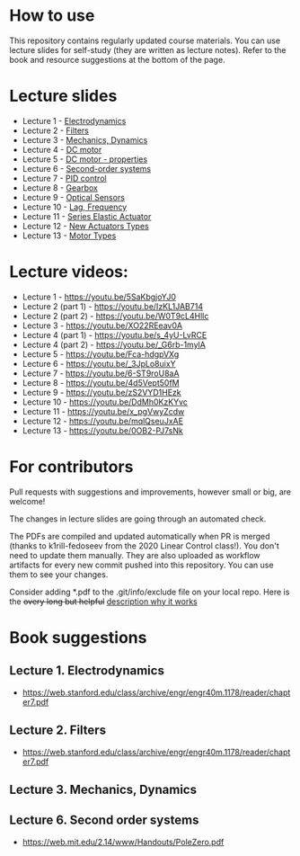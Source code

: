 # How to use

This repository contains regularly updated course materials. You can use lecture slides for self-study (they are written as lecture notes). Refer to the book and resource suggestions at the bottom of the page.

# Lecture slides

* Lecture 1 - [Electrodynamics](https://github.com/SergeiSa/Mechatronics-2023/tree/main/Slides/Electrodynamics)
* Lecture 2 - [Filters](https://github.com/SergeiSa/Mechatronics-2023/tree/main/Slides/Filters)
* Lecture 3 - [Mechanics, Dynamics](https://github.com/SergeiSa/Mechatronics-2023/tree/main/Slides/NewtonEuler)
* Lecture 4 - [DC motor](https://github.com/SergeiSa/Mechatronics-2023/tree/main/Slides/DC_motor)
* Lecture 5 - [DC motor - properties](https://github.com/SergeiSa/Mechatronics-2023/tree/main/Slides/DC_motor_properties)
* Lecture 6 - [Second-order systems](https://github.com/SergeiSa/Mechatronics-2023/tree/main/Slides/Second_order_systems)
* Lecture 7 - [PID control](https://github.com/SergeiSa/Mechatronics-2023/tree/main/Slides/PID_control)
* Lecture 8 - [Gearbox](https://github.com/SergeiSa/Mechatronics-2023/tree/main/Slides/Gearbox)
* Lecture 9 - [Optical Sensors](https://github.com/SergeiSa/Mechatronics-2023/tree/main/Slides/Sensors)
* Lecture 10 - [Lag, Frequency](https://github.com/SergeiSa/Mechatronics-2023/tree/main/Slides/LagFrequency)
* Lecture 11 - [Series Elastic Actuator](https://github.com/SergeiSa/Mechatronics-2023/tree/main/Slides/Series_Elastic_Actuator)
* Lecture 12 - [New Actuators Types](https://github.com/SergeiSa/Mechatronics-2023/tree/main/Slides/New_Actuators_Types)
* Lecture 13 - [Motor Types](https://github.com/SergeiSa/Mechatronics-2023/tree/main/Slides/Motor_Types)


# Lecture videos:
* Lecture 1 - https://youtu.be/5SaKbgjoYJ0
* Lecture 2 (part 1) - https://youtu.be/IzKL1JAB714
* Lecture 2 (part 2) - https://youtu.be/W0T9cL4Hllc
* Lecture 3 - https://youtu.be/XO22REeav0A
* Lecture 4 (part 1) - https://youtu.be/s_4yU-LvRCE
* Lecture 4 (part 2) - https://youtu.be/_G6rb-1mylA
* Lecture 5 - https://youtu.be/Fca-hdgpVXg
* Lecture 6 - https://youtu.be/_3JpLo8uixY
* Lecture 7 - https://youtu.be/6-ST9roU8aA
* Lecture 8 - https://youtu.be/4d5Vept50fM
* Lecture 9 - https://youtu.be/zS2VYD1HEzk
* Lecture 10 - https://youtu.be/DdMh0KzKYvc
* Lecture 11 - https://youtu.be/x_pgVwyZcdw
* Lecture 12 - https://youtu.be/mqlQseuJxAE
* Lecture 13 - https://youtu.be/0OB2-PJ7sNk


# For contributors

Pull requests with suggestions and improvements, however small or big, are welcome!

The changes in lecture slides are going through an automated check.

The PDFs are compiled and updated automatically when PR is merged (thanks to k1rill-fedoseev from the 2020 Linear Control class!). You don't need to update them manually. They are also uploaded as workflow artifacts for every new commit pushed into this repository. You can use them to see your changes.
 
Consider adding \*.pdf to the .git/info/exclude file on your local repo. Here is the ~~overy long but helpful~~ [description why it works](https://medium.com/@dave_lunny/exclude-files-from-git-without-committing-changes-to-gitignore-986fa712e78d)

# Book suggestions


## Lecture 1. Electrodynamics
* https://web.stanford.edu/class/archive/engr/engr40m.1178/reader/chapter7.pdf

## Lecture 2. Filters
* https://web.stanford.edu/class/archive/engr/engr40m.1178/reader/chapter7.pdf

## Lecture 3. Mechanics, Dynamics

## Lecture 6. Second order systems
* https://web.mit.edu/2.14/www/Handouts/PoleZero.pdf


